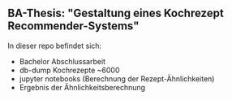 ## BA-Thesis: "Gestaltung eines Kochrezept Recommender-Systems"
In dieser repo befindet sich:
- Bachelor Abschlussarbeit 
- db-dump Kochrezepte ~6000
- jupyter notebooks (Berechnung der Rezept-Ähnlichkeiten)
- Ergebnis der Ähnlichkeitsberechnung 